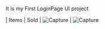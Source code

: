 It is my First LoginPage UI project



| Items    | Sold
| ![Capture](https://user-images.githubusercontent.com/79637722/145005951-0888419e-db59-4ab1-b788-2ccda2dfd690.PNG) | ![Capture](https://user-images.githubusercontent.com/79637722/145005951-0888419e-db59-4ab1-b788-2ccda2dfd690.PNG)
